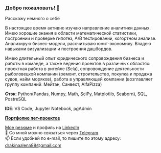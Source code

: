### Добро пожаловать! 👋
Расскажу немного о себе

В настоящее время  активно изучаю направление аналитики данных. Имею хорошие знания в области математической статистики, построении и проверке гипотез, А/В тестировании, когортном анализе. Анализирую бизнес-модели, рассчитываю юнит-экономику. Владею навыками визуализации и построения дашбордов. 

Имею длительный опыт юридического сопровождения бизнеса и работы в команде, а также ведения проектов в различных областях: проектная работа в ритейле (Sela), сопровождение деятельности рыболовецкой компании (ремонт, строительство, покупка и продажа судов, найм моряков), работа в управляющей компании (возглавляет группу компаний: Мейтан, Санвест, AlfaPizza)

**Стэк**:  Python(Pandas, Numpy, Math, SciPy, Matplotlib, Seaborn), SQL, PostreSQL

**IDE**: VS Code, Jupyter Notebook, pgAdmin  

[**Портфолио пет-проектов**](https://github.com/DrakinaAlena/Data_Analyst)

 [Мое резюме]() и профиль на [LinkedIn](www.linkedin.com/in/Drakina-Alena)  
📩 Со мной можно связаться через [Telegram](https://t.me/Alena_Drakina)  
📫 Если удобней по e-mail, то пишите по этому адресу: [drakinaalena88@gmail.com](mailto:drakinaalena88@gmail.com)  
